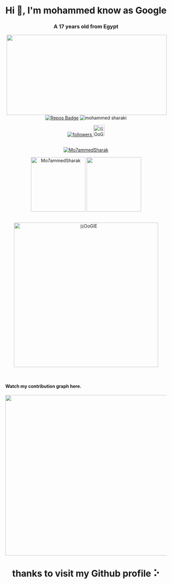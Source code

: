 <h1 align="center">Hi 👋, I'm mohammed know as Google</h1>
<h3 align="center">A 17 years old  from Egypt</h3>
<!-- <img alt="about me" src="https://user-images.githubusercontent.com/67878024/147480040-14819974-3694-4a5f-8233-048ac1e011ac.png"> -->
<div align="center">   

<!-- <p align="right">Watch my contribution graph get eaten by the Snake 🐍</p> -->
<img align="right" width="500px" height="250px" src="https://raw.githubusercontent.com/mo7ammedsharakII/mo7ammedsharakII/output/github-contribution-grid-snake.svg" />

[![Repos Badge](https://badges.pufler.dev/repos/Mo7ammedSharakII)](https://badges.pufler.dev)
<img src="https://komarev.com/ghpvc/?username=Mo7ammedSharaki&label=Profile%20views&color=0e75b6&style=flat" alt="mohammed sharaki" />

</div>
<div align="center">
  
<a href="https://quora.com/profile/Mohammed-Sharaki">
<img alt="followers" title="Follow me on quora" src="https://user-images.githubusercontent.com/67878024/139280354-284c728c-4ad8-45a8-8e86-6878ad63ebd1.png">
</a>

  
  <a href="https://mo7ammedsharaki.hashnode.dev/">
  <img alt="🇬OoGlE's hashnode" width="35px" src="https://seeklogo.com/images/H/hashnode-logo-B114767E70-seeklogo.com.png" draggable="false" />
</a>
  
  </div>
  <br>
<p align="center"> <a href="https://github.com/ryo-ma/github-profile-trophy"><img src="https://github-profile-trophy.vercel.app/?username=Mo7ammedSharak&theme=onedark&margin-w=15&margin-h=15&column=7" alt="Mo7ammedSharak" /></a> </p>

<div height="170" align="center">
<img height="170"  src="https://github-readme-stats.vercel.app/api?username=Mo7ammedSharak&count_private=true&include_all_commits=true&theme=onedark" alt="Mo7ammedSharak" />
<img height="170"  src="https://github-readme-stats.vercel.app/api/top-langs/?username=Mo7ammedSharak&layout=compact&theme=onedark&langs_count=15" />
</div>

<br/>
<p align="center"> 
<img align="center" width="450"  src="https://github-readme-streak-stats.herokuapp.com/?user=Mo7ammedSharak&theme=dark" alt="🇬OoGlE" /> 

</p>


<br>


<!--
<ul>
<li><img src="https://media.giphy.com/media/WUlplcMpOCEmTGBtBW/giphy.gif" width="30"> I’m currently working on Machine Learning.I have knowledge of <a href="https://github.com/suubh/Machine-Learning-in-Python">ML algorithms</a> and worked on Intrusion detection system and algorithms analysis in datasets.Looking forward to learn DNN and try Reinforcement Learning. </li>
<li><img src="https://cultofthepartyparrot.com/parrots/hd/laptop_parrot.gif" width="25" height="25"/> I’m currently learning Web development specifically MERN stack for web implementation of some projects and interest.I have some basic knowledge of <a href="https://github.com/suubh/Hello-Android">Android</a> using Kotlin.</li>
<li><img src="https://cultofthepartyparrot.com/parrots/hd/githubparrot.gif" width="25" height="25"/> I’m looking to collaborate on Open Source and participate in <a href="https://devpost.com/shubham-btech18?ref_content=user-portfolio&ref_feature=portfolio&ref_medium=global-nav">Hackathons</a>.</li>
<li><img src="https://cultofthepartyparrot.com/parrots/hd/60fpsparrot.gif" width="25" height="25"/> Ask me about anything, its always fun to learn and discuss.</li>
<li><img src="https://cultofthepartyparrot.com/parrots/hd/dealwithitnowparrot.gif" width="25" height="25"/> Fun fact: I am an enthusiast Photographer. </li>
</ul>
<br>

-->

<h4>Watch my contribution graph here.</h4>

<p align="center">
<img align="center" width="10000" height="500" src="https://activity-graph.herokuapp.com/graph?username=Mo7ammedSharak&theme=github" >
</p>   

<!-- 

<h4>Watch me Social 🤔.</h4>
<div align="center">
<a href="https://twitter.com/Mo7ammedSharak">
<img width="550" src="https://github-readme-twitter.gazf.vercel.app/api?id=Mo7ammedSharaki&layout=wide&show_reply=off&show_retweet=on" />
</a>
</p>
</div> -->

<h1 align="center">thanks to visit my Github profile ⠕</p>
